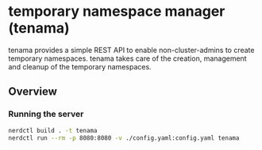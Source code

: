 # temporary namespace manager (tenama)

tenama provides a simple REST API to enable non-cluster-admins to create temporary namespaces. tenama takes care of the creation, management and cleanup of the temporary namespaces.

## Overview



### Running the server

```bash
nerdctl build . -t tenama
nerdctl run --rm -p 8080:8080 -v ./config.yaml:config.yaml tenama
```